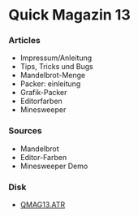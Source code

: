 # Quick Magazin 13  
  
### Articles  
- Impressum/Anleitung  
- Tips, Tricks und Bugs  
- Mandelbrot-Menge  
- Packer: einleitung  
- Grafik-Packer  
- Editorfarben  
- Minesweeper  
  
### Sources  
- Mandelbrot  
- Editor-Farben  
- Minesweeper Demo  
  
### Disk  
- [QMAG13.ATR](attachments/QMAG13.ATR)  
